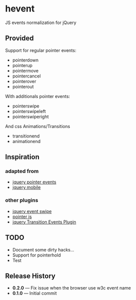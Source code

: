 # hevent

JS events normalization for jQuery

## Provided

Support for regular pointer events:

- pointerdown
- pointerup
- pointermove
- pointercancel
- pointerover
- pointerout

With additionals pointer events:

- pointerswipe
- pointerswipeleft
- pointerswiperight

And css Animations/Transitions

- transitionend
- animationend

## Inspiration

### adapted from

- [jquery pointer events](https://github.com/jquery/jquery-pointer-events)
- [jquery mobile](https://github.com/jquery/jquery-mobile/blob/master/js/events/touch.js)

### other plugins

- [jquery event swipe](https://github.com/stephband/jquery.event.swipe)
- [pointer js](https://github.com/borismus/pointer.js)
- [jquery Transition Events Plugin](https://github.com/ai/transition-events)

## TODO

- Document some dirty hacks…
- Support for pointerhold
- Test

## Release History

  - **0.2.0** — Fix issue when the browser use w3c event name
  - **0.1.0** — Initial commit